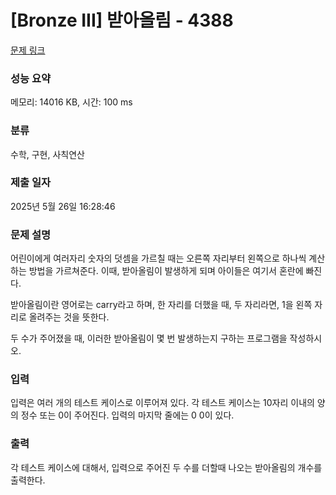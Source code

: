 # [Bronze III] 받아올림 - 4388 

[문제 링크](https://www.acmicpc.net/problem/4388) 

### 성능 요약

메모리: 14016 KB, 시간: 100 ms

### 분류

수학, 구현, 사칙연산

### 제출 일자

2025년 5월 26일 16:28:46

### 문제 설명

<p>어린이에게 여러자리 숫자의 덧셈을 가르칠 때는 오른쪽 자리부터 왼쪽으로 하나씩 계산하는 방법을 가르쳐준다. 이때, 받아올림이 발생하게 되며 아이들은 여기서 혼란에 빠진다.</p>

<p>받아올림이란 영어로는 carry라고 하며, 한 자리를 더했을 때, 두 자리라면, 1을 왼쪽 자리로 올려주는 것을 뜻한다.</p>

<p>두 수가 주어졌을 때, 이러한 받아올림이 몇 번 발생하는지 구하는 프로그램을 작성하시오.</p>

### 입력 

 <p>입력은 여러 개의 테스트 케이스로 이루어져 있다. 각 테스트 케이스는 10자리 이내의 양의 정수 또는 0이 주어진다. 입력의 마지막 줄에는 0 0이 있다.</p>

### 출력 

 <p>각 테스트 케이스에 대해서, 입력으로 주어진 두 수를 더할때 나오는 받아올림의 개수를 출력한다.</p>

